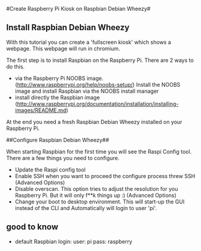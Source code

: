 #Create Raspberry Pi Kiosk on Raspbian Debian Wheezy#
## Install Raspbian Debian Wheezy ##
With this tutorial you can create a 'fullscreen kiosk' which shows a webpage. This webpage will run in chromium.

The first step is to install Raspbian on the Raspberry Pi. There are 2 ways to do this.

- via the Raspberry Pi NOOBS image. (http://www.raspberrypi.org/help/noobs-setup/) Install the NOOBS image and install Raspbian via the NOOBS install manager
- install directly the Raspbian image (http://www.raspberrypi.org/documentation/installation/installing-images/README.md)

At the end you need a fresh Raspbian Debian Wheezy installed on your Raspberry Pi.

##Configure Raspbian Debian Wheezy##

When starting Raspbian for the first time you will see the Raspi Config tool. There are a few things you need to configure.

- Update the Raspi config tool
- Enable SSH when you want to proceed the configure process threw SSH (Advanced Options)
- Disable overscan. This option tries to adjust the resolution for you Raspberry Pi. But it will only f**k things up :) (Advanced Options)
- Change your boot to desktop environment. This will start-up the GUI instead of the CLI and Automatically will login to user 'pi'. 



## good to know ##
- default Raspbian login: user: pi pass: raspberry
